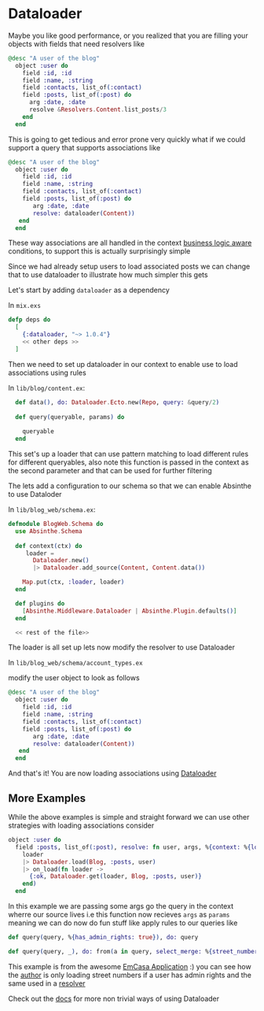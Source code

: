 # Dataloader

Maybe you like good performance, or you realized that you are filling your objects with fields that need resolvers like 

```elixir
@desc "A user of the blog"
  object :user do
    field :id, :id
    field :name, :string
    field :contacts, list_of(:contact)
    field :posts, list_of(:post) do
      arg :date, :date
      resolve &Resolvers.Content.list_posts/3
    end
  end
```

This is going to get tedious and error prone very quickly what if we could support a query that supports associations like

```elixir 
@desc "A user of the blog"
  object :user do
    field :id, :id
    field :name, :string
    field :contacts, list_of(:contact)
    field :posts, list_of(:post) do
       arg :date, :date
       resolve: dataloader(Content))
   end 
  end
```

These way associations are all handled in the context [business logic aware](https://github.com/absinthe-graphql/absinthe/issues/443#issuecomment-405929499) conditions, to support this is actually surprisingly simple


Since we had already setup users to load associated posts we can change that to use dataloader to illustrate how much simpler this gets 


Let's start by adding `dataloader` as a dependency

In `mix.exs`

```elixir
defp deps do
  [
    {:dataloader, "~> 1.0.4"}
    << other deps >>
  ]
```

Then we need to set up dataloader in our context to enable use to load associations using rules

In `lib/blog/content.ex`:

```elixir
  def data(), do: Dataloader.Ecto.new(Repo, query: &query/2)
  
  def query(queryable, params) do
    
    queryable
  end 
```

This set's up  a loader that can use pattern matching to load different rules for different queryables, also note this function is passed in the context as the second parameter and that can be used for further filtering



The lets add a configuration to our schema so that we can enable Absinthe to use Dataloder 


In `lib/blog_web/schema.ex`:


```elixir
defmodule BlogWeb.Schema do
  use Absinthe.Schema
  
  def context(ctx) do
     loader =
       Dataloader.new()
       |> Dataloader.add_source(Content, Content.data())

    Map.put(ctx, :loader, loader)
  end

  def plugins do
    [Absinthe.Middleware.Dataloader | Absinthe.Plugin.defaults()]
  end

  << rest of the file>>
```


The loader is all set up  lets now modify the resolver to use Dataloader

In `lib/blog_web/schema/account_types.ex`

modify the user object to look as follows

```elixir
@desc "A user of the blog"
  object :user do
    field :id, :id
    field :name, :string
    field :contacts, list_of(:contact)
    field :posts, list_of(:post) do
       arg :date, :date
       resolve: dataloader(Content))
   end 
  end
```


And that's it! You are now loading associations using [Dataloader](https://github.com/absinthe-graphql/dataloader)

## More Examples 
While the above examples is simple and straight forward we can use other strategies with loading associations consider 

```elixir
object :user do
  field :posts, list_of(:post), resolve: fn user, args, %{context: %{loader: loader}} ->
    loader
    |> Dataloader.load(Blog, :posts, user)
    |> on_load(fn loader ->
      {:ok, Dataloader.get(loader, Blog, :posts, user)}
    end)
  end
```

In this example we are passing some args go the query in the context wherre our source lives i.e this function now recieves `args` as `params` meaning we can do now do fun stuff like apply rules to our queries like 

```elixir
def query(query, %{has_admin_rights: true}), do: query

def query(query, _), do: from(a in query, select_merge: %{street_number: nil})
```

This example is from the awesome [EmCasa Application](https://github.com/emcasa/backend/blob/master/apps/re/lib/addresses/addresses.ex) :) you can see how the [author](https://github.com/rhnonose) is only loading street numbers if a user has admin rights and the same used in a [resolver](https://github.com/emcasa/backend/blob/9a0f86c11499be6e1a07d0b0acf1785521eedf7f/apps/re_web/lib/graphql/resolvers/addresses.ex#L11)


Check out the [docs](https://hexdocs.pm/dataloader/) for more non trivial ways of using Dataloader 


